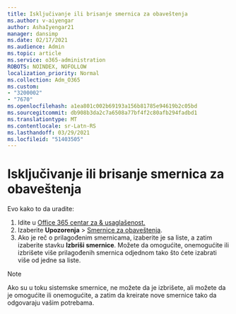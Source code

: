 ```yaml
---
title: Isključivanje ili brisanje smernica za obaveštenja
ms.author: v-aiyengar
author: AshaIyengar21
manager: dansimp
ms.date: 02/17/2021
ms.audience: Admin
ms.topic: article
ms.service: o365-administration
ROBOTS: NOINDEX, NOFOLLOW
localization_priority: Normal
ms.collection: Adm_O365
ms.custom:
- "3200002"
- "7670"
ms.openlocfilehash: a1ea801c002b69193a156b81785e94619b2c05bd
ms.sourcegitcommit: db908b3da2c7a6508a77bf4f2c80afb294fadbd1
ms.translationtype: MT
ms.contentlocale: sr-Latn-RS
ms.lasthandoff: 03/29/2021
ms.locfileid: "51403505"
---
```

# <a name="turn-off-or-delete-alert-policies"></a>Isključivanje ili brisanje smernica za obaveštenja

Evo kako to da uradite:

1. Idite u [Office 365 centar za & usaglašenost.](https://go.microsoft.com/fwlink/p/?linkid=2077143)
1. Izaberite **Upozorenja**  >  [Smernice za obaveštenja](https://go.microsoft.com/fwlink/?linkid=2103208).
1. Ako je reč o prilagođenim smernicama, izaberite je sa liste, a zatim izaberite stavku **Izbriši smernice**. Možete da omogućite, onemogućite ili izbrišete više prilagođenih smernica odjednom tako što ćete izabrati više od jedne sa liste.

> [!NOTE]
> Ako su u toku sistemske smernice, ne možete da je izbrišete, ali možete da je omogućite ili onemogućite, a zatim da kreirate nove smernice tako da odgovaraju vašim potrebama.
